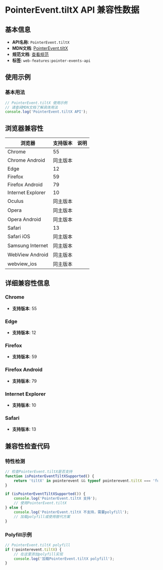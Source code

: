 # PointerEvent.tiltX API 兼容性数据

## 基本信息

- **API名称**: `PointerEvent.tiltX`
- **MDN文档**: [PointerEvent.tiltX](https://developer.mozilla.org/docs/Web/API/PointerEvent/tiltX)
- **规范文档**: [查看规范](https://w3c.github.io/pointerevents/#dom-pointerevent-tiltx)
- **标签**: `web-features:pointer-events-api`

## 使用示例

### 基本用法

```javascript
// PointerEvent.tiltX 使用示例
// 请查阅MDN文档了解具体用法
console.log('PointerEvent.tiltX API');
```

## 浏览器兼容性

| 浏览器 | 支持版本 | 说明 |
|--------|----------|------|
| Chrome | 55 |  |
| Chrome Android | 同主版本 |  |
| Edge | 12 |  |
| Firefox | 59 |  |
| Firefox Android | 79 |  |
| Internet Explorer | 10 |  |
| Oculus | 同主版本 |  |
| Opera | 同主版本 |  |
| Opera Android | 同主版本 |  |
| Safari | 13 |  |
| Safari iOS | 同主版本 |  |
| Samsung Internet | 同主版本 |  |
| WebView Android | 同主版本 |  |
| webview_ios | 同主版本 |  |

## 详细兼容性信息

### Chrome

- **支持版本**: 55

### Edge

- **支持版本**: 12

### Firefox

- **支持版本**: 59

### Firefox Android

- **支持版本**: 79

### Internet Explorer

- **支持版本**: 10

### Safari

- **支持版本**: 13

## 兼容性检查代码

### 特性检测

```javascript
// 检查PointerEvent.tiltX是否支持
function isPointerEventTiltXSupported() {
    return 'tiltX' in pointerevent && typeof pointerevent.tiltX === 'function';
}

if (isPointerEventTiltXSupported()) {
    console.log('PointerEvent.tiltX 支持');
    // 使用PointerEvent.tiltX
} else {
    console.log('PointerEvent.tiltX 不支持，需要polyfill');
    // 加载polyfill或使用替代方案
}
```

### Polyfill示例

```javascript
// PointerEvent.tiltX polyfill
if (!pointerevent.tiltX) {
    // 在这里添加polyfill实现
    console.log('加载PointerEvent.tiltX polyfill');
}
```


